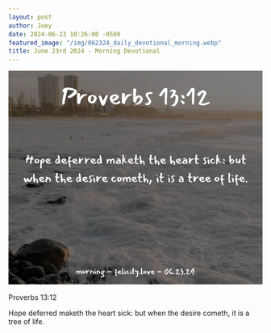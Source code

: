 ```yaml
---
layout: post
author: Joey
date: 2024-06-23 10:26:00 -0500
featured_image: "/img/062324_daily_devotional_morning.webp"
title: June 23rd 2024 - Morning Devotional
---
```


[![June 23rd 2024 - Morning Devotional](/img/062324_daily_devotional_morning.webp)](/img/062324_daily_devotional_morning.webp)

Proverbs 13:12

Hope deferred maketh the heart sick: but when the desire cometh, it is a tree of life.

<!-- <hr>

Please consider purchasing a mug to support the page by clicking the image below, thank you!

[![June 20th 2024 - Morning Devotional - Mug](/img/mugs/061124_morning_mug.webp)](https://www.joeybrinkman.com/shop) -->